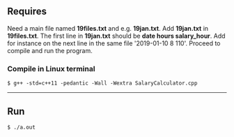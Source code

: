 ## Requires
Need a main file named **19files.txt** and e.g. **19jan.txt**. Add **19jan.txt** in **19files.txt**. The first line in **19jan.txt** should be **date hours salary_hour**. Add for instance on the next line in the same file
'2019-01-10 8 110'. Proceed to compile and run the program.

### Compile in Linux terminal
```console
$ g++ -std=c++11 -pedantic -Wall -Wextra SalaryCalculator.cpp
```

----

## Run
```console
$ ./a.out
```
